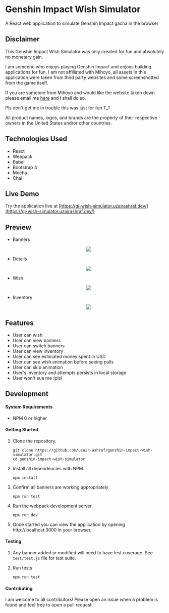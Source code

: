 # Genshin Impact Wish Simulator
A React web application to simulate Genshin Impact gacha in the browser

## Disclaimer

<p>
  This Genshin Impact Wish Simulator was only created for fun and absolutely no monetary gain.
</p>
<p>
  I am someone who enjoys playing Genshin Impact and enjoys building applications for fun.
  I am not affiliated with Mihoyo, all assets in this application were taken from third party websites and some screenshotted from the game itself.
</p>
<p>
  If you are someone from Mihoyo and would like the website taken down please email me <a href="mailto:uzinatorcl@gmail.com">here</a> and I shall do so.
</p>
<p>
  Pls don't get me in trouble this was just for fun T_T
</p>
<p>
  All product names, logos, and brands are the property of their respective owners in the United States and/or other countries.
</p>

## Technologies Used
- React
- Webpack
- Babel
- Bootstrap 4
- Mocha
- Chai

## Live Demo

Try the application live at [https://gi-wish-simulator.uzairashraf.dev/](https://gi-wish-simulator.uzairashraf.dev/)

## Preview

- Banners
  <p align="center">
    <img src="./doc-images/preview-banners.gif">
  </p>

- Details
  <p align="center">
    <img src="./doc-images/preview-details.gif">
  </p>

- Wish
  <p align="center">
    <img src="./doc-images/preview-wish.gif">
  </p>

- Inventory
  <p align="center">
    <img src="./doc-images/preview-inventory.gif">
  </p>

## Features

- User can wish
- User can view banners
- User can switch banners
- User can view inventory
- User can see estimated money spent in USD
- User can see wish animation before seeing pulls
- User can skip animation
- User's inventory and attempts persists in local storage
- User won't sue me (pls)

## Development

#### System Requirements

- NPM 6 or higher

#### Getting Started

1. Clone the repository.

    ```shell
    git clone https://github.com/uzair-ashraf/genshin-impact-wish-simulator.git
    cd genshin-impact-wish-simulator
    ```

1. Install all dependencies with NPM.

    ```shell
    npm install
    ```

1. Confirm all banners are working appropriately

    ```shell
    npm run test
    ```

1. Run the webpack development server.

    ```shell
    npm run dev
    ```

1. Once started you can view the application by opening http://localhost:3000 in your browser.

#### Testing

1. Any banner added or modified will need to have test coverage.  See `test/test.js` file for test suite.

1. Run tests

    ```shell
    npm run test
    ```

#### Contributing

I am welcome to all contributors! Please open an issue when a problem is found and feel free to open a pull request.
